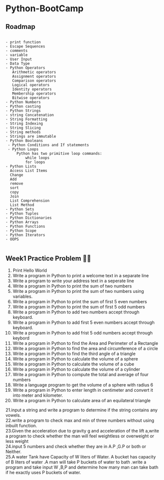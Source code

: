 # Python-BootCamp

## Roadmap

 ```
 
 - print function
 - Escape Sequences
 - comments
 - variable
 - User Input
 - Data Type
 - Python Operators
    Arithmetic operators
    Assignment operators
    Comparison operators
    Logical operators
    Identity operators
    Membership operators
    Bitwise operators 
 - Python Numbers
 - Python casting
 - Python Strings
 - string Concatenation
 - String Formatting 
 - String Indexing
 - String Slicing
 - String methods
 - Strings are immutable 
 - Python Booleans 
  - Python Conditions and If statements
  - Python Loops
      Python has two primitive loop commands:
          while loops
          for loops
 - Python Lists
   Access List Items
   Change
   Add
   remove
   sort
   copy
   Join 
   List Comprehension
   List Method
 - Python Sets
 - Python Tuples
 - Python Dictionaries
 - Python Arrays
 - Python Functions
 - Python Scope
 - Python Iterators
 - OOPS
 
 
 ```
 ## Week1 Practice Problem 👩‍💻 
 1. Print Hello World
 2. Write a program in Python to print a welcome text in a separate line
 3. Write a program to write your address text in a seperate line
 4. Write a program in Python to print the sum of two numbers
 5. Write a program in Python to print the sum of two numbers using variables.
 6. Write a program in Python to print the sum of first 5 even numbers
 7. Write a program in Python to print the sum of first 5 odd numbers
 8. Write a program in Python to add two numbers accept through keyboard.
 9. Write a program in Python to add first 5 even numbers accept through keyboard.
 10. Write a program in Python to add frist 5 odd numbers accept through keybord
 11. Write a program in Python to find the Area and Perimeter of a Rectangle
 12. Write a program in Python to find the area and circumference of a circle
 13. Write a program in Python to find the third angle of a triangle
 14. Write a program in Python to calculate the volume of a sphere
 15. Write a program in Python to calculate the volume of a cube
 16. Write a program in Python to calculate the volume of a cylinder
 17. Write a program in Python to compute the total and average of four numbers
 18. Write a language program to get the volume of a sphere with radius 6
 19. Write a program in Python to enter length in centimeter and convert it into meter and kilometer.
 20. Write a program in Python to calculate area of an equilateral triangle
 
 
 21.input a string and write a program to determine if the string contains any vowels.  
 22.write a program to check max and min of three numbers without using inbuilt function.  
 23.Given the acceleration due to gravity g and acceleration of the lift a,write a program to check whether the man will feel weightless or overweight or less         weight  
 24.input 5 numbers and check whether they are in A.P ,G.P or both or Neither.  
 25.A water  Tank have Capacity of W liters of Water. A bucket has capacity of B liters of water .A  man will take P buckets of water to bath .write a program and 
 take input W ,B,P and determine how many man can take bath if he exactly uses P buckets of water.   
 
